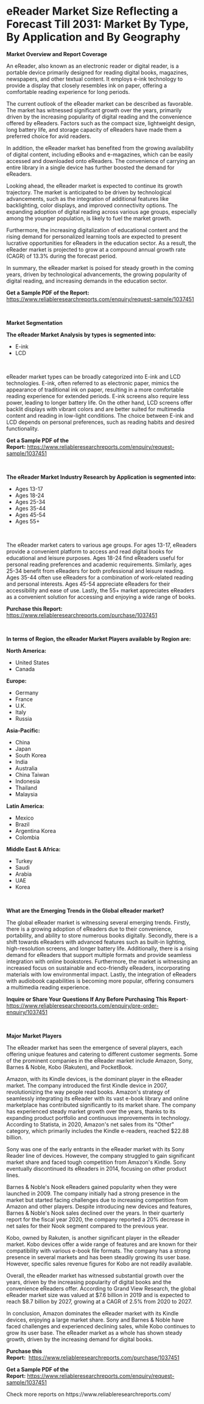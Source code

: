 <p><h1>eReader Market Size Reflecting a Forecast Till 2031: Market By Type, By Application and By Geography</h1></p><p><strong>Market Overview and Report Coverage</strong></p>
<p><p>An eReader, also known as an electronic reader or digital reader, is a portable device primarily designed for reading digital books, magazines, newspapers, and other textual content. It employs e-ink technology to provide a display that closely resembles ink on paper, offering a comfortable reading experience for long periods.</p><p>The current outlook of the eReader market can be described as favorable. The market has witnessed significant growth over the years, primarily driven by the increasing popularity of digital reading and the convenience offered by eReaders. Factors such as the compact size, lightweight design, long battery life, and storage capacity of eReaders have made them a preferred choice for avid readers.</p><p>In addition, the eReader market has benefited from the growing availability of digital content, including eBooks and e-magazines, which can be easily accessed and downloaded onto eReaders. The convenience of carrying an entire library in a single device has further boosted the demand for eReaders.</p><p>Looking ahead, the eReader market is expected to continue its growth trajectory. The market is anticipated to be driven by technological advancements, such as the integration of additional features like backlighting, color displays, and improved connectivity options. The expanding adoption of digital reading across various age groups, especially among the younger population, is likely to fuel the market growth.</p><p>Furthermore, the increasing digitalization of educational content and the rising demand for personalized learning tools are expected to present lucrative opportunities for eReaders in the education sector. As a result, the eReader market is projected to grow at a compound annual growth rate (CAGR) of 13.3% during the forecast period.</p><p>In summary, the eReader market is poised for steady growth in the coming years, driven by technological advancements, the growing popularity of digital reading, and increasing demands in the education sector.</p></p>
<p><strong>Get a Sample PDF of the Report:</strong> <a href="https://www.reliableresearchreports.com/enquiry/request-sample/1037451">https://www.reliableresearchreports.com/enquiry/request-sample/1037451</a></p>
<p>&nbsp;</p>
<p><strong>Market Segmentation</strong></p>
<p><strong>The eReader Market Analysis by types is segmented into:</strong></p>
<p><ul><li>E-ink</li><li>LCD</li></ul></p>
<p>&nbsp;</p>
<p><p>eReader market types can be broadly categorized into E-ink and LCD technologies. E-ink, often referred to as electronic paper, mimics the appearance of traditional ink on paper, resulting in a more comfortable reading experience for extended periods. E-ink screens also require less power, leading to longer battery life. On the other hand, LCD screens offer backlit displays with vibrant colors and are better suited for multimedia content and reading in low-light conditions. The choice between E-ink and LCD depends on personal preferences, such as reading habits and desired functionality.</p></p>
<p><strong>Get a Sample PDF of the Report:</strong>&nbsp;<a href="https://www.reliableresearchreports.com/enquiry/request-sample/1037451">https://www.reliableresearchreports.com/enquiry/request-sample/1037451</a></p>
<p>&nbsp;</p>
<p><strong>The eReader Market Industry Research by Application is segmented into:</strong></p>
<p><ul><li>Ages 13-17</li><li>Ages 18-24</li><li>Ages 25-34</li><li>Ages 35-44</li><li>Ages 45-54</li><li>Ages 55+</li></ul></p>
<p>&nbsp;</p>
<p><p>The eReader market caters to various age groups. For ages 13-17, eReaders provide a convenient platform to access and read digital books for educational and leisure purposes. Ages 18-24 find eReaders useful for personal reading preferences and academic requirements. Similarly, ages 25-34 benefit from eReaders for both professional and leisure reading. Ages 35-44 often use eReaders for a combination of work-related reading and personal interests. Ages 45-54 appreciate eReaders for their accessibility and ease of use. Lastly, the 55+ market appreciates eReaders as a convenient solution for accessing and enjoying a wide range of books.</p></p>
<p><strong>Purchase this Report:</strong>&nbsp; <a href="https://www.reliableresearchreports.com/purchase/1037451">https://www.reliableresearchreports.com/purchase/1037451</a></p>
<p>&nbsp;</p>
<p><strong>In terms of Region, the eReader Market Players available by Region are:</strong></p>
<p>
    <p> <strong> North America: </strong>
        <ul>
            <li>United States</li>
            <li>Canada</li>
        </ul>
        </p> 
    <p> <strong> Europe: </strong>
        <ul>
            <li>Germany</li>
            <li>France</li>
            <li>U.K.</li>
            <li>Italy</li>
            <li>Russia</li>
        </ul>
        </p> 
    <p> <strong> Asia-Pacific: </strong>
        <ul>
            <li>China</li>
            <li>Japan</li>
            <li>South Korea</li>
            <li>India</li>
            <li>Australia</li>
            <li>China Taiwan</li>
            <li>Indonesia</li>
            <li>Thailand</li>
            <li>Malaysia</li>
        </ul>
        </p> 
    <p> <strong> Latin America: </strong>
        <ul>
            <li>Mexico</li>
            <li>Brazil</li>
            <li>Argentina Korea</li>
            <li>Colombia</li>
        </ul>
        </p> 
    <p> <strong> Middle East & Africa: </strong>
        <ul>
            <li>Turkey</li>
            <li>Saudi</li>
            <li>Arabia</li>
            <li>UAE</li>
            <li>Korea</li>
        </ul>
    </p>
    </p>
<p>&nbsp;</p>
<p><strong>What are the Emerging Trends in the Global eReader market?</strong></p>
<p><p>The global eReader market is witnessing several emerging trends. Firstly, there is a growing adoption of eReaders due to their convenience, portability, and ability to store numerous books digitally. Secondly, there is a shift towards eReaders with advanced features such as built-in lighting, high-resolution screens, and longer battery life. Additionally, there is a rising demand for eReaders that support multiple formats and provide seamless integration with online bookstores. Furthermore, the market is witnessing an increased focus on sustainable and eco-friendly eReaders, incorporating materials with low environmental impact. Lastly, the integration of eReaders with audiobook capabilities is becoming more popular, offering consumers a multimedia reading experience.</p></p>
<p><strong>Inquire or Share Your Questions If Any Before Purchasing This Report</strong>- <a href="https://www.reliableresearchreports.com/enquiry/pre-order-enquiry/1037451">https://www.reliableresearchreports.com/enquiry/pre-order-enquiry/1037451</a></p>
<p>&nbsp;</p>
<p><strong>Major Market Players</strong></p>
<p><p>The eReader market has seen the emergence of several players, each offering unique features and catering to different customer segments. Some of the prominent companies in the eReader market include Amazon, Sony, Barnes & Noble, Kobo (Rakuten), and PocketBook.</p><p>Amazon, with its Kindle devices, is the dominant player in the eReader market. The company introduced the first Kindle device in 2007, revolutionizing the way people read books. Amazon's strategy of seamlessly integrating its eReader with its vast e-book library and online marketplace has contributed significantly to its market share. The company has experienced steady market growth over the years, thanks to its expanding product portfolio and continuous improvements in technology. According to Statista, in 2020, Amazon's net sales from its "Other" category, which primarily includes the Kindle e-readers, reached $22.88 billion.</p><p>Sony was one of the early entrants in the eReader market with its Sony Reader line of devices. However, the company struggled to gain significant market share and faced tough competition from Amazon's Kindle. Sony eventually discontinued its eReaders in 2014, focusing on other product lines.</p><p>Barnes & Noble's Nook eReaders gained popularity when they were launched in 2009. The company initially had a strong presence in the market but started facing challenges due to increasing competition from Amazon and other players. Despite introducing new devices and features, Barnes & Noble's Nook sales declined over the years. In their quarterly report for the fiscal year 2020, the company reported a 20% decrease in net sales for their Nook segment compared to the previous year.</p><p>Kobo, owned by Rakuten, is another significant player in the eReader market. Kobo devices offer a wide range of features and are known for their compatibility with various e-book file formats. The company has a strong presence in several markets and has been steadily growing its user base. However, specific sales revenue figures for Kobo are not readily available.</p><p>Overall, the eReader market has witnessed substantial growth over the years, driven by the increasing popularity of digital books and the convenience eReaders offer. According to Grand View Research, the global eReader market size was valued at $7.6 billion in 2019 and is expected to reach $8.7 billion by 2027, growing at a CAGR of 2.5% from 2020 to 2027.</p><p>In conclusion, Amazon dominates the eReader market with its Kindle devices, enjoying a large market share. Sony and Barnes & Noble have faced challenges and experienced declining sales, while Kobo continues to grow its user base. The eReader market as a whole has shown steady growth, driven by the increasing demand for digital books.</p></p>
<p><strong>Purchase this Report:</strong>&nbsp;&nbsp;<a href="https://www.reliableresearchreports.com/purchase/1037451">https://www.reliableresearchreports.com/purchase/1037451</a></p>
<p></p>
<p><strong>Get a Sample PDF of the Report:</strong>&nbsp;<a href="https://www.reliableresearchreports.com/enquiry/request-sample/1037451">https://www.reliableresearchreports.com/enquiry/request-sample/1037451</a></p>
<p>Check more reports on https://www.reliableresearchreports.com/</p>